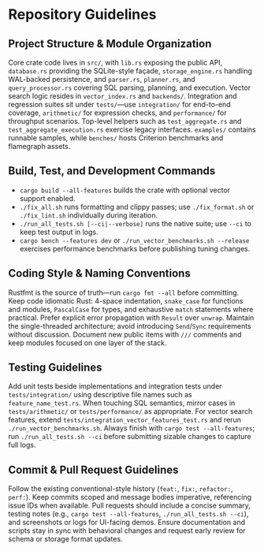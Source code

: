 # Repository Guidelines

## Project Structure & Module Organization
Core crate code lives in `src/`, with `lib.rs` exposing the public API, `database.rs` providing the SQLite-style façade, `storage_engine.rs` handling WAL-backed persistence, and `parser.rs`, `planner.rs`, and `query_processor.rs` covering SQL parsing, planning, and execution. Vector search logic resides in `vector_index.rs` and `backends/`. Integration and regression suites sit under `tests/`—use `integration/` for end-to-end coverage, `arithmetic/` for expression checks, and `performance/` for throughput scenarios. Top-level helpers such as `test_aggregate.rs` and `test_aggregate_execution.rs` exercise legacy interfaces. `examples/` contains runnable samples, while `benches/` hosts Criterion benchmarks and flamegraph assets.

## Build, Test, and Development Commands
- `cargo build --all-features` builds the crate with optional vector support enabled.
- `./fix_all.sh` runs formatting and clippy passes; use `./fix_format.sh` or `./fix_lint.sh` individually during iteration.
- `./run_all_tests.sh [--ci|--verbose]` runs the native suite; use `--ci` to keep test output in logs.
- `cargo bench --features dev` or `./run_vector_benchmarks.sh --release` exercises performance benchmarks before publishing tuning changes.

## Coding Style & Naming Conventions
Rustfmt is the source of truth—run `cargo fmt --all` before committing. Keep code idiomatic Rust: 4-space indentation, `snake_case` for functions and modules, `PascalCase` for types, and exhaustive `match` statements where practical. Prefer explicit error propagation with `Result` over `unwrap`. Maintain the single-threaded architecture; avoid introducing `Send`/`Sync` requirements without discussion. Document new public items with `///` comments and keep modules focused on one layer of the stack.

## Testing Guidelines
Add unit tests beside implementations and integration tests under `tests/integration/` using descriptive file names such as `feature_name_test.rs`. When touching SQL semantics, mirror cases in `tests/arithmetic/` or `tests/performance/` as appropriate. For vector search features, extend `tests/integration_vector_features_test.rs` and rerun `./run_vector_benchmarks.sh`. Always finish with `cargo test --all-features`; run `./run_all_tests.sh --ci` before submitting sizable changes to capture full logs.

## Commit & Pull Request Guidelines
Follow the existing conventional-style history (`feat:`, `fix:`, `refactor:`, `perf:`). Keep commits scoped and message bodies imperative, referencing issue IDs when available. Pull requests should include a concise summary, testing notes (e.g., `cargo test --all-features`, `./run_all_tests.sh --ci`), and screenshots or logs for UI-facing demos. Ensure documentation and scripts stay in sync with behavioral changes and request early review for schema or storage format updates.
